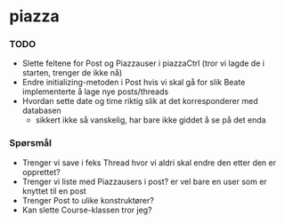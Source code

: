 # piazza

### TODO
- Slette feltene for Post og Piazzauser i piazzaCtrl (tror vi lagde de i starten, trenger de ikke nå)
- Endre initializing-metoden i Post hvis vi skal gå for slik Beate implementerte å lage nye posts/threads
- Hvordan sette date og time riktig slik at det korresponderer med databasen
    - sikkert ikke så vanskelig, har bare ikke giddet å se på det enda 


### Spørsmål
- Trenger vi save i feks Thread hvor vi aldri skal endre den etter den er opprettet?
- Trenger vi liste med Piazzausers i post? er vel bare en user som er knyttet til en post
- Trenger Post to ulike konstruktører?
- Kan slette Course-klassen tror jeg?


